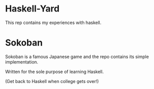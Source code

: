 # Haskell-Yard
This rep contains my experiences with haskell.

# Sokoban 
Sokoban is a famous Japanese game and the repo contains its simple implementation. 

Written for the sole purpose of learning Haskell. 



(Get back to Haskell when college gets over!)
